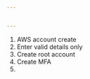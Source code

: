```yaml
---


---
```


<ol>
<li>AWS account create</li>
<li>Enter valid details only</li>
<li>Create root account</li>
<li>Create MFA</li>
<li></li>
</ol>

